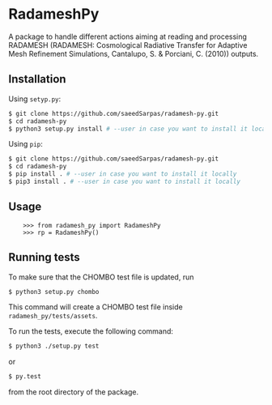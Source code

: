 # RadameshPy
A package to handle different actions aiming at reading and processing
RADAMESH (RADAMESH: Cosmological Radiative Transfer for Adaptive Mesh Refinement
Simulations, Cantalupo, S. & Porciani, C. (2010)) outputs.

## Installation

Using ```setyp.py```:
```bash
$ git clone https://github.com/saeedSarpas/radamesh-py.git
$ cd radamesh-py
$ python3 setup.py install # --user in case you want to install it locally
```

Using ```pip```:
```bash
$ git clone https://github.com/saeedSarpas/radamesh-py.git
$ cd radamesh-py
$ pip install . # --user in case you want to install it locally
$ pip3 install . # --user in case you want to install it locally
```

## Usage

```
    >>> from radamesh_py import RadameshPy
    >>> rp = RadameshPy()
```


## Running tests

To make sure that the CHOMBO test file is updated, run
```bash
$ python3 setup.py chombo
```
This command will create a CHOMBO test file inside ```radamesh_py/tests/assets```.

To run the tests, execute the following command:
```bash
$ python3 ./setup.py test
```
or
```bash
$ py.test
```
from the root directory of the package.
